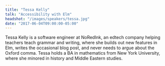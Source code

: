 ```yaml
---
title: "Tessa Kelly"
talk: "Accessibility with Elm"
headshot: "/images/speakers/tessa.jpg"
date: "2017-06-04T09:00:00-05:00"
---
```


Tessa Kelly is a software engineer at NoRedInk, an edtech company helping teachers teach grammar and writing, where she builds out new features in Elm, writes the occasional blog post, and never needs to argue about the Oxford comma. Tessa holds a BA in mathematics from New York University, where she minored in history and Middle Eastern studies.

<!--more-->
